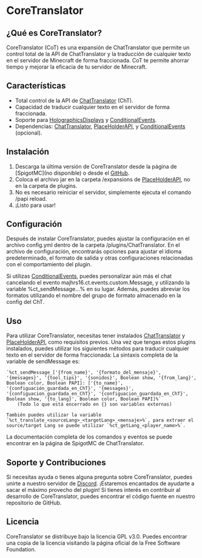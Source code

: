 # CoreTranslator

## ¿Qué es CoreTranslator?

CoreTranslator (CoT) es una expansión de ChatTranslator que permite un control total de la API de ChatTranslator y la traducción de cualquier texto en el servidor de Minecraft de forma fraccionada. CoT te permite ahorrar tiempo y mejorar la eficacia de tu servidor de Minecraft.

## Características

- Total control de la API de [ChatTranslator](https://www.spigotmc.org/resources/chattranslator.106604/) (ChT).
- Capacidad de traducir cualquier texto en el servidor de forma fraccionada.
- Soporte para [HolographicsDisplays](https://dev.bukkit.org/projects/holographic-displays) y [ConditionalEvents](https://www.spigotmc.org/resources/conditionalevents-custom-actions-for-certain-events-1-8-1-19-4.82271/).
- Dependencias: [ChatTranslator](https://www.spigotmc.org/resources/chattranslator.106604/), [PlaceHolderAPI](https://www.spigotmc.org/resources/placeholderapi.6245/), y [ConditionalEvents](https://www.spigotmc.org/resources/conditionalevents-custom-actions-for-certain-events-1-8-1-19-4.82271/) (opcional).

## Instalación

1. Descarga la última versión de CoreTranslator desde la página de [SpigotMC](no disponible) o desde el [GitHub](https://github.com/Majhrs16/CoreTranslator/releases).
2. Coloca el archivo jar en la carpeta /expansions de [PlaceHolderAPI](https://www.spigotmc.org/resources/placeholderapi.6245/), no en la carpeta de plugins.
3. No es necesario reiniciar el servidor, simplemente ejecuta el comando /papi reload.
4. ¡Listo para usar!

## Configuración

Después de instalar CoreTranslator, puedes ajustar la configuración en el archivo config.yml dentro de la carpeta /plugins/ChatTranslator. En el archivo de configuración, encontrarás opciones para ajustar el idioma predeterminado, el formato de salida y otras configuraciones relacionadas con el comportamiento del plugin.

Si utilizas [ConditionalEvents](https://www.spigotmc.org/resources/conditionalevents-custom-actions-for-certain-events-1-8-1-19-4.82271/), puedes personalizar aún más el chat cancelando el evento majhrs16.ct.events.custom.Message, y utilizando la variable %ct_sendMessage...% en su lugar. Además, puedes abreviar los formatos utilizando el nombre del grupo de formato almacenado en la config del ChT.

## Uso

Para utilizar CoreTranslator, necesitas tener instalados [ChatTranslator](https://www.spigotmc.org/resources/chattranslator.106604/) y [PlaceHolderAPI](https://www.spigotmc.org/resources/placeholderapi.6245/), como requisitos previos. Una vez que tengas estos plugins instalados, puedes utilizar los siguientes métodos para traducir cualquier texto en el servidor de forma fraccionada:
    La sintaxis completa de la variable de sendMessage es:
    
    `%ct_sendMessage_['{from_name}', '{formato_del_mensaje}', '{messages}', '{tool_tips}', '{sonidos}', Boolean show, '{from_lang}', Boolean color, Boolean PAPI]: ['{to_name}', '{configuación_guardada_en_ChT}', '{messages}', '{configuacion_guardada_en_ChT}', '{configuacion_guardada_en_ChT}', Boolean show, '{to_lang}', Boolean color, Boolean PAPI]%`
        (Todo lo que está encerrado en {} son variables externas)
    
    También puedes utilizar la variable `%ct_translate_<sourceLang>_<targetLang>_<mensaje>%`, para extraer el source/target Lang se puede utilizar `%ct_getLang_<player_name>%`.

La documentación completa de los comandos y eventos se puede encontrar en la página de SpigotMC de ChatTranslator.

## Soporte y Contribuciones

Si necesitas ayuda o tienes alguna pregunta sobre CoreTranslator, puedes unirte a nuestro servidor de [Discord](https://discord.gg/kZxHnSVPTg). ¡Estaremos encantados de ayudarte a sacar el máximo provecho del plugin! Si tienes interés en contribuir al desarrollo de CoreTranslator, puedes encontrar el código fuente en nuestro repositorio de GitHub.

## Licencia

CoreTranslator se distribuye bajo la licencia GPL v3.0. Puedes encontrar una copia de la licencia visitando la página oficial de la Free Software Foundation.
